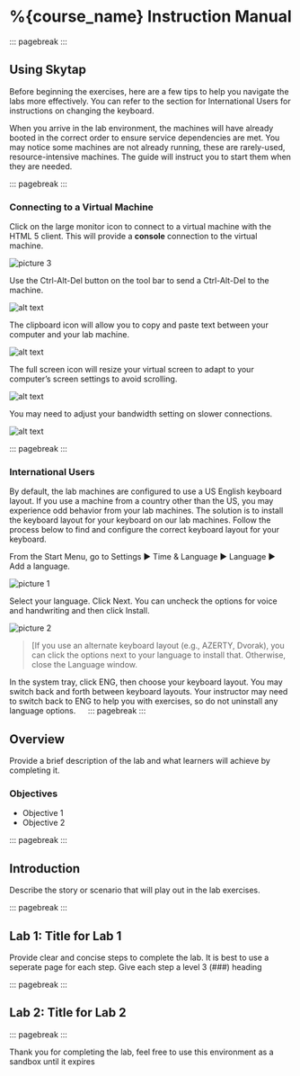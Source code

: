 # %{course_name} Instruction Manual

::: pagebreak :::

## Using Skytap
Before beginning the exercises, here are a few tips to help you navigate the labs more effectively.  You can refer to the section for International Users for instructions on changing the keyboard.

When you arrive in the lab environment, the machines will have already booted in the correct order to ensure service dependencies are met.  You may notice some machines are not already running, these are rarely-used, resource-intensive machines.  The guide will instruct you to start them when they are needed.
 
::: pagebreak :::

### Connecting to a Virtual Machine
Click on the large monitor icon to connect to a virtual machine with the HTML 5 client.  This will provide a **console** connection to the virtual machine.

![picture 3](images/Skytap-Console-Connect.png)  

Use the Ctrl-Alt-Del button on the tool bar to send a Ctrl-Alt-Del to the machine.

![alt text](images/Skytap-C-A-D.png)  

The clipboard icon will allow you to copy and paste text between your computer and your lab machine.

![alt text](images/Skytap-Clipboard.png)

The full screen icon will resize your virtual screen to adapt to your computer’s screen settings to avoid scrolling.

![alt text](images/Skytap-Resize.png)

You may need to adjust your bandwidth setting on slower connections.

![alt text](images/Skytap-Bandwidth.png)

::: pagebreak :::

### International Users
By default, the lab machines are configured to use a US English keyboard layout.  If you use a machine from a country other than the US, you may experience odd behavior from your lab machines.  The solution is to install the keyboard layout for your keyboard on our lab machines.  Follow the process below to find and configure the correct keyboard layout for your keyboard.

From the Start Menu, go to Settings ► Time & Language ►  Language ► Add a language.

![picture 1](images/Windows-Add-Language.png)  

Select your language.  Click Next.  You can uncheck the options for voice and handwriting and then click Install.

![picture 2](images/Windows-Select-Language.png)  

>[If you use an alternate keyboard layout (e.g., AZERTY, Dvorak), you can click the options next to your language to install that.  Otherwise, close the Language window.

In the system tray, click ENG, then choose your keyboard layout.  You may switch back and forth between keyboard layouts.  Your instructor may need to switch back to ENG to help you with exercises, so do not uninstall any language options.
 
::: pagebreak :::

## Overview
Provide a brief description of the lab and what learners will achieve by completing it.

### Objectives
- Objective 1
- Objective 2

::: pagebreak :::

## Introduction
Describe the story or scenario that will play out in the lab exercises.

::: pagebreak :::

## Lab 1:  Title for Lab 1
Provide clear and concise steps to complete the lab.  It is best to use a seperate page for each step.  Give each step a level 3 (###) heading

::: pagebreak :::

## Lab 2:  Title for Lab 2

::: pagebreak :::

Thank you for completing the lab, feel free to use this environment as a sandbox until it expires
